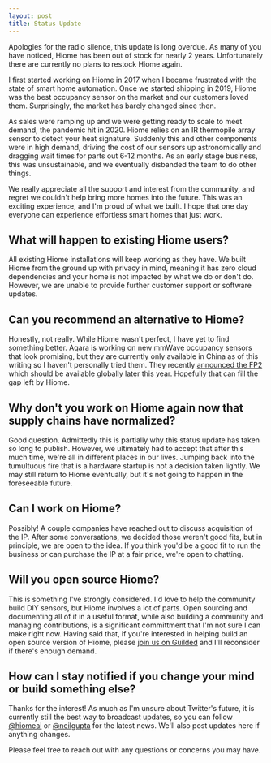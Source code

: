 ```yaml
---
layout: post
title: Status Update
---
```


Apologies for the radio silence, this update is long overdue. As many of you have noticed, Hiome has been out of stock for nearly 2 years. Unfortunately there are currently no plans to restock Hiome again.

I first started working on Hiome in 2017 when I became frustrated with the state of smart home automation. Once we started shipping in 2019, Hiome was the best occupancy sensor on the market and our customers loved them. Surprisingly, the market has barely changed since then.

As sales were ramping up and we were getting ready to scale to meet demand, the pandemic hit in 2020. Hiome relies on an IR thermopile array sensor to detect your heat signature. Suddenly this and other components were in high demand, driving the cost of our sensors up astronomically and dragging wait times for parts out 6-12 months. As an early stage business, this was unsustainable, and we eventually disbanded the team to do other things.

We really appreciate all the support and interest from the community, and regret we couldn't help bring more homes into the future. This was an exciting experience, and I'm proud of what we built. I hope that one day everyone can experience effortless smart homes that just work.

## What will happen to existing Hiome users?

All existing Hiome installations will keep working as they have. We built Hiome from the ground up with privacy in mind, meaning it has zero cloud dependencies and your home is not impacted by what we do or don't do. However, we are unable to provide further customer support or software updates.

## Can you recommend an alternative to Hiome?

Honestly, not really. While Hiome wasn't perfect, I have yet to find something better. Aqara is working on new mmWave occupancy sensors that look promising, but they are currently only available in China as of this writing so I haven't personally tried them. They recently [announced the FP2](https://home-assistant-guide.com/news/2023/01/09/aqara-announces-the-upgraded-fp2-presence-sensor/) which should be available globally later this year. Hopefully that can fill the gap left by Hiome.

## Why don't you work on Hiome again now that supply chains have normalized?

Good question. Admittedly this is partially why this status update has taken so long to publish. However, we ultimately had to accept that after this much time, we're all in different places in our lives. Jumping back into the tumultuous fire that is a hardware startup is not a decision taken lightly. We may still return to Hiome eventually, but it's not going to happen in the foreseeable future.

## Can I work on Hiome?

Possibly! A couple companies have reached out to discuss acquisition of the IP. After some conversations, we decided those weren't good fits, but in principle, we are open to the idea. If you think you'd be a good fit to run the business or can purchase the IP at a fair price, we're open to chatting.

## Will you open source Hiome?

This is something I've strongly considered. I'd love to help the community build DIY sensors, but Hiome involves a lot of parts. Open sourcing and documenting all of it in a useful format, while also building a community and managing contributions, is a significant committment that I'm not sure I can make right now. Having said that, if you're interested in helping build an open source version of Hiome, please [join us on Guilded](https://www.guilded.gg/i/2DRj1yQp) and I'll reconsider if there's enough demand.

## How can I stay notified if you change your mind or build something else?

Thanks for the interest! As much as I'm unsure about Twitter's future, it is currently still the best way to broadcast updates, so you can follow [@hiomeai](https://twitter.com/hiomeai) or [@neilgupta](https://twitter.com/neilgupta) for the latest news. We'll also post updates here if anything changes.

Please feel free to reach out with any questions or concerns you may have.
